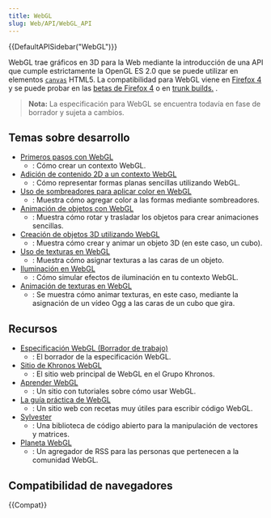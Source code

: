 ```yaml
---
title: WebGL
slug: Web/API/WebGL_API
---
```


{{DefaultAPISidebar("WebGL")}}

WebGL trae gráficos en 3D para la Web mediante la introducción de una API que cumple estrictamente la OpenGL ES 2.0 que se puede utilizar en elementos [`canvas`](/en/HTML/Canvas) HTML5. La compatibilidad para WebGL viene en [Firefox 4](/es/Firefox_4_para_desarrolladores) y se puede probar en las [betas de Firefox 4](http://firefox.com/beta) o en [trunk builds.](http://nightly.mozilla.org/) .

> **Nota:** La especificación para WebGL se encuentra todavía en fase de borrador y sujeta a cambios.

## Temas sobre desarrollo

- [Primeros pasos con WebGL](/en/WebGL/Getting_started_with_WebGL)
  - : Cómo crear un contexto WebGL.
- [Adición de contenido 2D a un contexto WebGL](/en/WebGL/Adding_2D_content_to_a_WebGL_context)
  - : Cómo representar formas planas sencillas utilizando WebGL.
- [Uso de sombreadores para aplicar color en WebGL](/en/WebGL/Using_shaders_to_apply_color_in_WebGL)
  - : Muestra cómo agregar color a las formas mediante sombreadores.
- [Animación de objetos con WebGL](/en/WebGL/Animating_objects_with_WebGL)
  - : Muestra cómo rotar y trasladar los objetos para crear animaciones sencillas.
- [Creación de objetos 3D utilizando WebGL](/en/WebGL/Creating_3D_objects_using_WebGL)
  - : Muestra cómo crear y animar un objeto 3D (en este caso, un cubo).
- [Uso de texturas en WebGL](/en/WebGL/Using_textures_in_WebGL)
  - : Muestra cómo asignar texturas a las caras de un objeto.
- [Iluminación en WebGL](/en/WebGL/Lighting_in_WebGL)
  - : Cómo simular efectos de iluminación en tu contexto WebGL.
- [Animación de texturas en WebGL](/en/WebGL/Animating_textures_in_WebGL)
  - : Se muestra cómo animar texturas, en este caso, mediante la asignación de un vídeo Ogg a las caras de un cubo que gira.

## Recursos

- [Especificación WebGL (Borrador de trabajo)](https://cvs.khronos.org/svn/repos/registry/trunk/public/webgl/doc/spec/WebGL-spec.html)
  - : El borrador de la especificación WebGL.
- [Sitio de Khronos WebGL](http://www.khronos.org/webgl/)
  - : El sitio web principal de WebGL en el Grupo Khronos.
- [Aprender WebGL](http://learningwebgl.com/blog/)
  - : Un sitio con tutoriales sobre cómo usar WebGL.
- [La guía práctica de WebGL](http://learningwebgl.com/cookbook/index.php/)
  - : Un sitio web con recetas muy útiles para escribir código WebGL.
- [Sylvester](http://sylvester.jcoglan.com/)
  - : Una biblioteca de código abierto para la manipulación de vectores y matrices.
- [Planeta WebGL](http://planet-webgl.org/)
  - : Un agregador de RSS para las personas que pertenecen a la comunidad WebGL.

## Compatibilidad de navegadores

{{Compat}}
